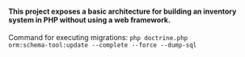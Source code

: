 #### This project exposes a basic architecture for building an inventory system in PHP without using a web framework.

Command for executing migrations: <code>php doctrine.php orm:schema-tool:update --complete  --force --dump-sql</code>
